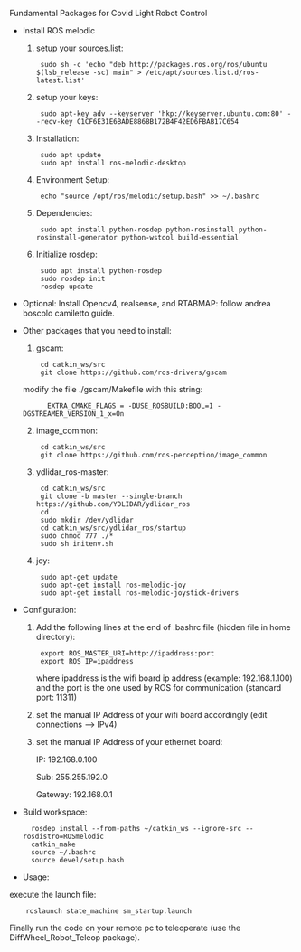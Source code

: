 Fundamental Packages for Covid Light Robot Control

- Install ROS melodic
    
    
    1) setup your sources.list:
    
			sudo sh -c 'echo "deb http://packages.ros.org/ros/ubuntu $(lsb_release -sc) main" > /etc/apt/sources.list.d/ros-latest.list'
            
                	
    2) setup your keys:
    
			sudo apt-key adv --keyserver 'hkp://keyserver.ubuntu.com:80' --recv-key C1CF6E31E6BADE8868B172B4F42ED6FBAB17C654
    
    
    3) Installation:
    
			sudo apt update
			sudo apt install ros-melodic-desktop
    
    
	4) Environment Setup:
       
			echo "source /opt/ros/melodic/setup.bash" >> ~/.bashrc
    
    
    5) Dependencies:
    
			sudo apt install python-rosdep python-rosinstall python-rosinstall-generator python-wstool build-essential
    
    
    6) Initialize rosdep:
    
			sudo apt install python-rosdep
			sudo rosdep init
			rosdep update



- Optional: Install Opencv4, realsense, and RTABMAP: follow andrea boscolo camiletto guide.


- Other packages that you need to install:

    1) gscam:

			cd catkin_ws/src
			git clone https://github.com/ros-drivers/gscam

	modify the file ./gscam/Makefile with this string:
	
			EXTRA_CMAKE_FLAGS = -DUSE_ROSBUILD:BOOL=1 -DGSTREAMER_VERSION_1_x=On

    
    2) image_common:
    
			cd catkin_ws/src
			git clone https://github.com/ros-perception/image_common
    
    
    3) ydlidar_ros-master:
	
			cd catkin_ws/src
			git clone -b master --single-branch https://github.com/YDLIDAR/ydlidar_ros
			cd
			sudo mkdir /dev/ydlidar
			cd catkin_ws/src/ydlidar_ros/startup
			sudo chmod 777 ./*
			sudo sh initenv.sh
    
    4) joy:
    
			sudo apt-get update
    		sudo apt-get install ros-melodic-joy
    		sudo apt-get install ros-melodic-joystick-drivers



- Configuration:

    1) Add the following lines at the end of .bashrc file (hidden file in home directory):

			export ROS_MASTER_URI=http://ipaddress:port
			export ROS_IP=ipaddress
    
		where ipaddress is the wifi board ip address (example: 192.168.1.100) and the port is the one used by ROS for communication (standard port: 11311)
    
    
    2) set the manual IP Address of your wifi board accordingly (edit connections --> IPv4)
    
    
    3) set the manual IP Address of your ethernet board:

		IP: 		192.168.0.100
    
		Sub: 		255.255.192.0
    
		Gateway:	192.168.0.1



- Build workspace:

        rosdep install --from-paths ~/catkin_ws --ignore-src --rosdistro=ROSmelodic
        catkin_make
        source ~/.bashrc
        source devel/setup.bash



- Usage:

execute the launch file:

        roslaunch state_machine sm_startup.launch

Finally run the code on your remote pc to teleoperate (use the DiffWheel_Robot_Teleop package).
